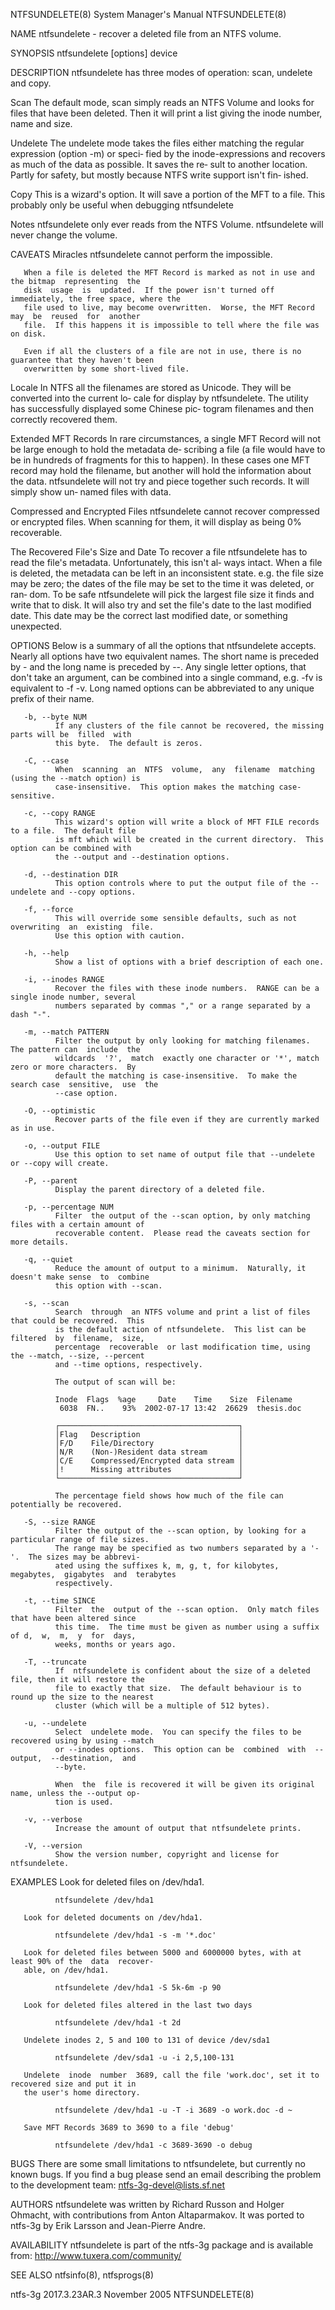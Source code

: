NTFSUNDELETE(8)                         System Manager's Manual                        NTFSUNDELETE(8)

NAME
       ntfsundelete - recover a deleted file from an NTFS volume.

SYNOPSIS
       ntfsundelete [options] device

DESCRIPTION
       ntfsundelete has three modes of operation: scan, undelete and copy.

   Scan
       The  default mode, scan simply reads an NTFS Volume and looks for files that have been deleted.
       Then it will print a list giving the inode number, name and size.

   Undelete
       The undelete mode takes the files either matching the regular expression (option -m) or  speci‐
       fied  by the inode-expressions and recovers as much of the data as possible.   It saves the re‐
       sult to another location.  Partly for safety, but mostly because NTFS write support isn't  fin‐
       ished.

   Copy
       This is a wizard's option.  It will save a portion of the MFT to a file.  This probably only be
       useful when debugging ntfsundelete

   Notes
       ntfsundelete only ever reads from the NTFS Volume.  ntfsundelete will never change the volume.

CAVEATS
   Miracles
       ntfsundelete cannot perform the impossible.

       When a file is deleted the MFT Record is marked as not in use and the bitmap  representing  the
       disk  usage  is  updated.  If the power isn't turned off immediately, the free space, where the
       file used to live, may become overwritten.  Worse, the MFT Record may  be  reused  for  another
       file.  If this happens it is impossible to tell where the file was on disk.

       Even if all the clusters of a file are not in use, there is no guarantee that they haven't been
       overwritten by some short-lived file.

   Locale
       In NTFS all the filenames are stored as Unicode.  They will be converted into the  current  lo‐
       cale  for  display  by  ntfsundelete.  The utility has successfully displayed some Chinese pic‐
       togram filenames and then correctly recovered them.

   Extended MFT Records
       In rare circumstances, a single MFT Record will not be large enough to hold  the  metadata  de‐
       scribing  a  file  (a  file  would have to be in hundreds of fragments for this to happen).  In
       these cases one MFT record may hold the filename, but another will hold the  information  about
       the  data.  ntfsundelete will not try and piece together such records.  It will simply show un‐
       named files with data.

   Compressed and Encrypted Files
       ntfsundelete cannot recover compressed or encrypted files.  When scanning  for  them,  it  will
       display as being 0% recoverable.

   The Recovered File's Size and Date
       To  recover a file ntfsundelete has to read the file's metadata.  Unfortunately, this isn't al‐
       ways intact.  When a file is deleted, the metadata can be left in an inconsistent  state.  e.g.
       the file size may be zero; the dates of the file may be set to the time it was deleted, or ran‐
       dom.
       To be safe ntfsundelete will pick the largest file size it finds and write that  to  disk.   It
       will  also try and set the file's date to the last modified date.  This date may be the correct
       last modified date, or something unexpected.

OPTIONS
       Below is a summary of all the options that ntfsundelete accepts.  Nearly all options  have  two
       equivalent  names.   The  short name is preceded by - and the long name is preceded by --.  Any
       single letter options, that don't take an argument, can be combined into a single command, e.g.
       -fv  is  equivalent  to  -f  -v.  Long named options can be abbreviated to any unique prefix of
       their name.

       -b, --byte NUM
              If any clusters of the file cannot be recovered, the missing parts will be  filled  with
              this byte.  The default is zeros.

       -C, --case
              When  scanning  an  NTFS  volume,  any  filename  matching (using the --match option) is
              case-insensitive.  This option makes the matching case-sensitive.

       -c, --copy RANGE
              This wizard's option will write a block of MFT FILE records to a file.  The default file
              is mft which will be created in the current directory.  This option can be combined with
              the --output and --destination options.

       -d, --destination DIR
              This option controls where to put the output file of the --undelete and --copy options.

       -f, --force
              This will override some sensible defaults, such as not  overwriting  an  existing  file.
              Use this option with caution.

       -h, --help
              Show a list of options with a brief description of each one.

       -i, --inodes RANGE
              Recover the files with these inode numbers.  RANGE can be a single inode number, several
              numbers separated by commas "," or a range separated by a dash "-".

       -m, --match PATTERN
              Filter the output by only looking for matching filenames.  The pattern can  include  the
              wildcards  '?',  match  exactly one character or '*', match zero or more characters.  By
              default the matching is case-insensitive.  To make the search case  sensitive,  use  the
              --case option.

       -O, --optimistic
              Recover parts of the file even if they are currently marked as in use.

       -o, --output FILE
              Use this option to set name of output file that --undelete or --copy will create.

       -P, --parent
              Display the parent directory of a deleted file.

       -p, --percentage NUM
              Filter  the output of the --scan option, by only matching files with a certain amount of
              recoverable content.  Please read the caveats section for more details.

       -q, --quiet
              Reduce the amount of output to a minimum.  Naturally, it doesn't make sense  to  combine
              this option with --scan.

       -s, --scan
              Search  through  an NTFS volume and print a list of files that could be recovered.  This
              is the default action of ntfsundelete.  This list can be  filtered  by  filename,  size,
              percentage  recoverable  or last modification time, using the --match, --size, --percent
              and --time options, respectively.

              The output of scan will be:

              Inode  Flags  %age     Date    Time    Size  Filename
               6038  FN..    93%  2002-07-17 13:42  26629  thesis.doc

              ┌────────────────────────────────────────┐
              │Flag   Description                      │
              │F/D    File/Directory                   │
              │N/R    (Non-)Resident data stream       │
              │C/E    Compressed/Encrypted data stream │
              │!      Missing attributes               │
              └────────────────────────────────────────┘

              The percentage field shows how much of the file can potentially be recovered.

       -S, --size RANGE
              Filter the output of the --scan option, by looking for a particular range of file sizes.
              The range may be specified as two numbers separated by a '-'.  The sizes may be abbrevi‐
              ated using the suffixes k, m, g, t, for kilobytes, megabytes,  gigabytes  and  terabytes
              respectively.

       -t, --time SINCE
              Filter  the  output of the --scan option.  Only match files that have been altered since
              this time.  The time must be given as number using a suffix of d,  w,  m,  y  for  days,
              weeks, months or years ago.

       -T, --truncate
              If  ntfsundelete is confident about the size of a deleted file, then it will restore the
              file to exactly that size.  The default behaviour is to round up the size to the nearest
              cluster (which will be a multiple of 512 bytes).

       -u, --undelete
              Select  undelete mode.  You can specify the files to be recovered using by using --match
              or --inodes options.  This option can be  combined  with  --output,  --destination,  and
              --byte.

              When  the  file is recovered it will be given its original name, unless the --output op‐
              tion is used.

       -v, --verbose
              Increase the amount of output that ntfsundelete prints.

       -V, --version
              Show the version number, copyright and license for ntfsundelete.

EXAMPLES
       Look for deleted files on /dev/hda1.

              ntfsundelete /dev/hda1

       Look for deleted documents on /dev/hda1.

              ntfsundelete /dev/hda1 -s -m '*.doc'

       Look for deleted files between 5000 and 6000000 bytes, with at least 90% of the  data  recover‐
       able, on /dev/hda1.

              ntfsundelete /dev/hda1 -S 5k-6m -p 90

       Look for deleted files altered in the last two days

              ntfsundelete /dev/hda1 -t 2d

       Undelete inodes 2, 5 and 100 to 131 of device /dev/sda1

              ntfsundelete /dev/sda1 -u -i 2,5,100-131

       Undelete  inode  number  3689, call the file 'work.doc', set it to recovered size and put it in
       the user's home directory.

              ntfsundelete /dev/hda1 -u -T -i 3689 -o work.doc -d ~

       Save MFT Records 3689 to 3690 to a file 'debug'

              ntfsundelete /dev/hda1 -c 3689-3690 -o debug

BUGS
       There are some small limitations to ntfsundelete, but currently no known bugs.  If you  find  a
       bug please send an email describing the problem to the development team:
       ntfs-3g-devel@lists.sf.net

AUTHORS
       ntfsundelete  was  written  by Richard Russon and Holger Ohmacht, with contributions from Anton
       Altaparmakov.  It was ported to ntfs-3g by Erik Larsson and Jean-Pierre Andre.

AVAILABILITY
       ntfsundelete is part of the ntfs-3g package and is available from:
       http://www.tuxera.com/community/

SEE ALSO
       ntfsinfo(8), ntfsprogs(8)

ntfs-3g 2017.3.23AR.3                        November 2005                             NTFSUNDELETE(8)

